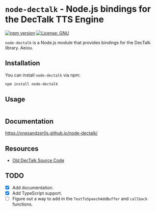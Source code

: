 # `node-dectalk` - Node.js bindings for the DecTalk TTS Engine
[![npm version](https://badge.fury.io/js/node-dectalk.svg)](https://badge.fury.io/js/node-dectalk) [![License: GNU](https://img.shields.io/badge/License-GNU-blue.svg)](https://opensource.org/licenses/GNU)

`node-dectalk` is a Node.js module that provides bindings for the DecTalk library. Aeiou.

## Installation
You can install `node-dectalk` via npm:

```bash
npm install node-dectalk
```
## Usage
```javascript

```
## Documentation

https://onesandzer0s.github.io/node-dectalk/

## Resources
- [Old DecTalk Source Code](https://github.com/dectalk/dectalk/)

## TODO
- [x] Add documentation.
- [x] Add TypeScript support.
- [ ] Figure out a way to add in the `TextToSpeechAddBuffer` and `callback` functions.
